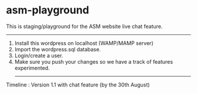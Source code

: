 # asm-playground


This is staging/playground for the ASM website live chat feature. <hr>
1) Install this wordpress on localhost (WAMP/MAMP server) <br>
2) Import the wordpress.sql database. <br>
3) Login/create a user. <br>
4) Make sure you push your changes so we have a track of features experimented. <br> <hr>

Timeline : Version 1.1 with chat feature (by the 30th August)
